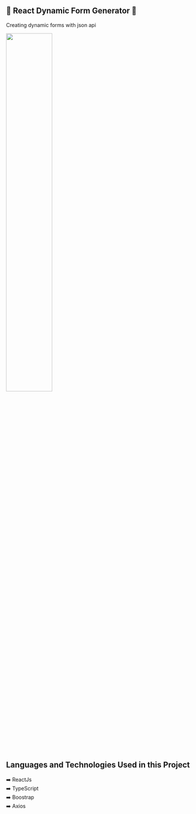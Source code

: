 ## 📌 React Dynamic Form Generator 📌

<p> Creating dynamic forms with json api </p>

  <div>
    <img src="https://user-images.githubusercontent.com/44446749/136957957-8cd7f090-b88d-4096-aa48-5e71e52aecd0.gif" width="50%"/>
  </div>  
  
 ## Languages and Technologies Used in this Project
:arrow_right: ReactJs </br>
:arrow_right: TypeScript </br>
:arrow_right: Boostrap </br>
:arrow_right: Axios </br>


